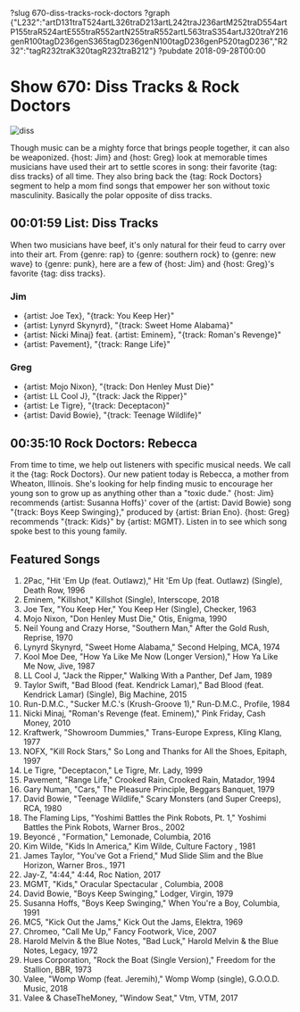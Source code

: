 ?slug 670-diss-tracks-rock-doctors
?graph {"L232":"artD131traT524artL326traD213artL242traJ236artM252traD554artP155traR524artE555traR552artN255traR552artL563traS354artJ320traY216genR100tagD236genS365tagD236genN100tagD236genP520tagD236","R232":"tagR232traK320tagR232traB212"}
?pubdate 2018-09-28T00:00
# Show 670: Diss Tracks & Rock Doctors

![diss](//static.soundopinions.org/images/2018/beef.jpg)

Though music can be a mighty force that brings people together, it can also be weaponized. {host: Jim} and {host: Greg} look at memorable times musicians have used their art to settle scores in song: their favorite {tag: diss tracks} of all time. They also bring back the {tag: Rock Doctors} segment to help a mom find songs that empower her son without toxic masculinity. Basically the polar opposite of diss tracks.


## 00:01:59 List: Diss Tracks
When two musicians have beef, it's only natural for their feud to carry over into their art. From {genre: rap} to {genre: southern rock} to {genre: new wave} to {genre: punk}, here are a few of {host: Jim} and {host: Greg}'s favorite {tag: diss tracks}.


### Jim
- {artist: Joe Tex}, "{track: You Keep Her}"
- {artist: Lynyrd Skynyrd}, "{track: Sweet Home Alabama}"
- {artist: Nicki Minaj} feat. {artist: Eminem}, "{track: Roman's Revenge}"
- {artist: Pavement}, "{track: Range Life}"

### Greg
- {artist: Mojo Nixon}, "{track: Don Henley Must Die}"
- {artist: LL Cool J}, "{track: Jack the Ripper}"
- {artist: Le Tigre}, "{track: Deceptacon}"
- {artist: David Bowie}, "{track: Teenage Wildlife}"




## 00:35:10 Rock Doctors: Rebecca 

From time to time, we help out listeners with specific musical needs. We call it the {tag: Rock Doctors}. Our new patient today is Rebecca, a mother from Wheaton, Illinois. She's looking for help finding music to encourage her young son to grow up as anything other than a "toxic dude." {host: Jim} recommends {artist: Susanna Hoffs}' cover of the {artist: David Bowie} song "{track: Boys Keep Swinging}," produced by {artist: Brian Eno}. {host: Greg} recommends "{track: Kids}" by {artist: MGMT}. Listen in to see which song spoke best to this young family.


## Featured Songs
1. 2Pac, "Hit 'Em Up (feat. Outlawz)," Hit 'Em Up (feat. Outlawz) (Single), Death Row, 1996
1. Eminem, "Killshot," Killshot (Single), Interscope, 2018
1. Joe Tex, "You Keep Her," You Keep Her (Single), Checker, 1963
1. Mojo Nixon, "Don Henley Must Die," Otis, Enigma, 1990
1. Neil Young and Crazy Horse, "Southern Man," After the Gold Rush, Reprise, 1970
1. Lynyrd Skynyrd, "Sweet Home Alabama," Second Helping, MCA, 1974
1. Kool Moe Dee, "How Ya Like Me Now (Longer Version)," How Ya Like Me Now, Jive, 1987
1. LL Cool J, "Jack the Ripper," Walking With a Panther, Def Jam, 1989
1. Taylor Swift, "Bad Blood (feat. Kendrick Lamar)," Bad Blood (feat. Kendrick Lamar) (Single), Big Machine, 2015
1. Run-D.M.C., "Sucker M.C.'s (Krush-Groove 1)," Run-D.M.C., Profile, 1984
1. Nicki Minaj, "Roman's Revenge (feat. Eminem)," Pink Friday, Cash Money, 2010
1. Kraftwerk, "Showroom Dummies," Trans-Europe Express, Kling Klang, 1977
1. NOFX, "Kill Rock Stars," So Long and Thanks for All the Shoes, Epitaph, 1997
1. Le Tigre, "Deceptacon," Le Tigre, Mr. Lady, 1999
1. Pavement, "Range Life," Crooked Rain, Crooked Rain, Matador, 1994
1. Gary Numan, "Cars," The Pleasure Principle, Beggars Banquet, 1979
1. David Bowie, "Teenage Wildlife," Scary Monsters (and Super Creeps), RCA, 1980
1. The Flaming Lips, "Yoshimi Battles the Pink Robots, Pt. 1," Yoshimi Battles the Pink Robots, Warner Bros., 2002
1. Beyoncé , "Formation," Lemonade, Columbia, 2016
1. Kim Wilde, "Kids In America," Kim Wilde, Culture Factory , 1981
1. James Taylor, "You've Got a Friend," Mud Slide Slim and the Blue Horizon, Warner Bros., 1971
1. Jay-Z, "4:44," 4:44, Roc Nation, 2017
1. MGMT, "Kids," Oracular Spectacular , Columbia, 2008
1. David Bowie, "Boys Keep Swinging," Lodger, Virgin, 1979
1. Susanna Hoffs, "Boys Keep Swinging," When You're a Boy, Columbia, 1991
1. MC5, "Kick Out the Jams," Kick Out the Jams, Elektra, 1969
1. Chromeo, "Call Me Up," Fancy Footwork, Vice, 2007
1. Harold Melvin & the Blue Notes, "Bad Luck," Harold Melvin & the Blue Notes, Legacy, 1972
1. Hues Corporation, "Rock the Boat (Single Version)," Freedom for the Stallion, BBR, 1973
1. Valee, "Womp Womp (feat. Jeremih)," Womp Womp (single), G.O.O.D. Music, 2018
1. Valee & ChaseTheMoney, "Window Seat," Vtm, VTM, 2017